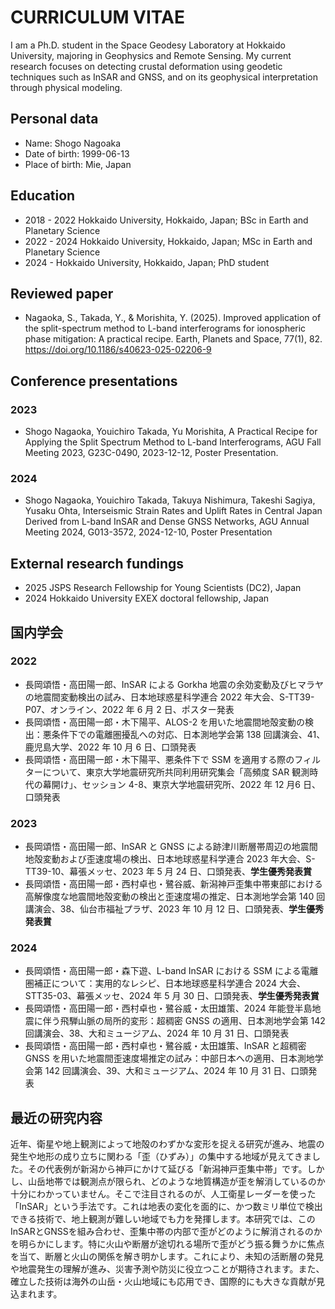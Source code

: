 # CURRICULUM VITAE
I am a Ph.D. student in the Space Geodesy Laboratory at Hokkaido University, majoring in Geophysics and Remote Sensing.
My current research focuses on detecting crustal deformation using geodetic techniques such as InSAR and GNSS, and on its geophysical interpretation through physical modeling.
## Personal data
- Name: Shogo Nagoaka
- Date of birth: 1999-06-13
- Place of birth: Mie, Japan
## Education
- 2018 - 2022 Hokkaido University, Hokkaido, Japan; BSc in Earth and Planetary Science
- 2022 - 2024 Hokkaido University, Hokkaido, Japan; MSc in Earth and Planetary Science
- 2024 - Hokkaido University, Hokkaido, Japan; PhD student
## Reviewed paper
- Nagaoka, S., Takada, Y., & Morishita, Y. (2025). Improved application of the split-spectrum method to L-band interferograms for ionospheric phase mitigation: A practical recipe. Earth, Planets and Space, 77(1), 82. https://doi.org/10.1186/s40623-025-02206-9
## Conference presentations
### 2023
- Shogo Nagaoka, Youichiro Takada, Yu Morishita, A Practical Recipe for Applying the Split Spectrum Method to L-band Interferograms, AGU Fall Meeting 2023, G23C-0490, 2023-12-12, Poster Presentation.
<!--  -->
### 2024
- Shogo Nagaoka, Youichiro Takada, Takuya Nishimura, Takeshi Sagiya, Yusaku Ohta, Interseismic Strain Rates and Uplift Rates in Central Japan Derived from L-band InSAR and Dense GNSS Networks, AGU Annual Meeting 2024, G013-3572, 2024-12-10, Poster Presentation
<!--
### 2025
- Shogo Nagaoka, Youichiro Takada, Slope-Correlated Bias in Mean Velocity Field Derived from L-Band InSAR Time-Series, APSAR 2025, ????, 2025-??-??, Poster Presentation
- Shogo Nagaoka, Youichiro Takada, Takuya Nishimura, Takeshi Sagiya, Yusaku Ohta, High-resolution Interseismic Crustal Deformation Mapping in Strain Concentration Zone within the Volcanic Arc Using L-band InSAR and Ultra-dense GNSS Network, AGU Annual Meeting 2025, G013-????, 2025-??-??, ????
- Shogo Nagaoka, Youichiro Takada, Takuya Nishimura, Takeshi Sagiya, Yusaku Ohta, Localized Crustal Deformation Along the Hida Mountain Range Following the
2024 Noto Peninsula Earthquake Detected by Dense Geodetic Observations, AGU Annual Meeting 2025, G010-????, 2025-??-??, ????
-->
## External research fundings
- 2025 JSPS Research Fellowship for Young Scientists (DC2), Japan
- 2024 Hokkaido University EXEX doctoral fellowship, Japan

## 国内学会
### 2022
- 長岡頌悟・高田陽一郎、InSAR による Gorkha 地震の余効変動及びヒマラヤの地震間変動検出の試み、日本地球惑星科学連合 2022 年大会、S-TT39-P07、オンライン、2022 年 6 月 2 日、ポスター発表
- 長岡頌悟・高田陽一郎・木下陽平、ALOS-2 を用いた地震間地殻変動の検出：悪条件下での電離圏擾乱への対応、日本測地学会第 138 回講演会、41、鹿児島大学、2022 年 10 月 6 日、口頭発表
- 長岡頌悟・高田陽一郎・木下陽平、悪条件下で SSM を適用する際のフィルターについて、東京大学地震研究所共同利用研究集会「高頻度 SAR 観測時代の幕開け」、セッション 4-8、東京大学地震研究所、2022 年 12 月6 日、口頭発表
### 2023
- 長岡頌悟・高田陽一郎、InSAR と GNSS による跡津川断層帯周辺の地震間地殻変動および歪速度場の検出、日本地球惑星科学連合 2023 年大会、S-TT39-10、幕張メッセ、2023 年 5 月 24 日、口頭発表、**学生優秀発表賞**
- 長岡頌悟・高田陽一郎・西村卓也・鷺谷威、新潟神戸歪集中帯東部における高解像度な地震間地殻変動の検出と歪速度場の推定、日本測地学会第 140 回講演会、38、仙台市福祉プラザ、2023 年 10 月 12 日、口頭発表、**学生優秀発表賞**
### 2024
- 長岡頌悟・高田陽一郎・森下遊、L-band InSAR における SSM による電離圏補正について：実用的なレシピ、日本地球惑星科学連合 2024 大会、STT35-03、幕張メッセ、2024 年 5 月 30 日、口頭発表、**学生優秀発表賞**
- 長岡頌悟・高田陽一郎・西村卓也・鷺谷威・太田雄策、2024 年能登半島地震に伴う飛騨山脈の局所的変形：超稠密 GNSS の適用、日本測地学会第 142 回講演会、38、大和ミュージアム、2024 年 10 月 31 日、口頭発表
- 長岡頌悟・高田陽一郎・西村卓也・鷺谷威・太田雄策、InSAR と超稠密 GNSS を用いた地震間歪速度場推定の試み：中部日本への適用、日本測地学会第 142 回講演会、39、大和ミュージアム、2024 年 10 月 31 日、口頭発表
<!--
### 2025
-->
## 最近の研究内容
近年、衛星や地上観測によって地殻のわずかな変形を捉える研究が進み、地震の発生や地形の成り立ちに関わる「歪（ひずみ）」の集中する地域が見えてきました。その代表例が新潟から神戸にかけて延びる「新潟神戸歪集中帯」です。しかし、山岳地帯では観測点が限られ、どのような地質構造が歪を解消しているのか十分にわかっていません。そこで注目されるのが、人工衛星レーダーを使った「InSAR」という手法です。これは地表の変化を面的に、かつ数ミリ単位で検出できる技術で、地上観測が難しい地域でも力を発揮します。本研究では、このInSARとGNSSを組み合わせ、歪集中帯の内部で歪がどのように解消されるのかを明らかにします。特に火山や断層が途切れる場所で歪がどう振る舞うかに焦点を当て、断層と火山の関係を解き明かします。これにより、未知の活断層の発見や地震発生の理解が進み、災害予測や防災に役立つことが期待されます。また、確立した技術は海外の山岳・火山地域にも応用でき、国際的にも大きな貢献が見込まれます。
